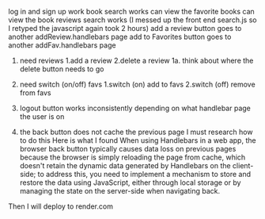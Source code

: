 log in and sign up work
book search works
can view the favorite books
can view the book reviews
search works (I messed up the front end search.js so I retyped the javascript again took 2 hours)
add a review button goes to another addReview.handlebars page
add to Favorites button goes to another addFav.handlebars page

1. need reviews 1.add a review 2.delete a review
   1a. think about where the delete button needs to go
2. need switch (on/off) favs 1.switch (on) add to favs 2.switch (off) remove from favs
3. logout button works inconsistently depending on what handlebar page the user is on

4. the back button does not cache the previous page I must research how to do this
   Here is what I found
   When using Handlebars in a web app, the browser back button typically causes data loss on previous pages because the browser is simply reloading the page from cache, which doesn't retain the dynamic data generated by Handlebars on the client-side; to address this, you need to implement a mechanism to store and restore the data using JavaScript, either through local storage or by managing the state on the server-side when navigating back.

Then I will deploy to render.com
